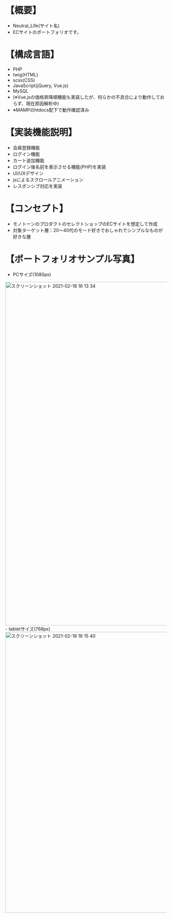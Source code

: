 # 【概要】
- Neutral_Life(サイト名)
- ECサイトのポートフォリオです。

# 【構成言語】
- PHP
- twig(HTML)
- scss(CSS)
- JavaScript(jQuery, Vue.js)
- MySQL
- (※Vue.jsの価格昇降順機能も実装したが、何らかの不具合により動作しておらず、現在原因解析中)
- ※MAMPのhtdocs配下で動作確認済み

# 【実装機能説明】
- 会員登録機能
- ログイン機能
- カート追加機能
- ログイン後名前を表示させる機能(PHP)を実装
- UI/UXデザイン 
- jsによるスクロールアニメーション
- レスポンシブ対応を実装

# 【コンセプト】
- モノトーンのプロダクトのセレクトショップのECサイトを想定して作成
- 対象ターゲット層：20〜40代のモード好きでおしゃれでシンプルなものが好きな層

# 【ポートフォリオサンプル写真】

- PCサイズ(1080px)
<img width="1073" alt="スクリーンショット 2021-02-18 16 13 34" src="https://user-images.githubusercontent.com/57207352/108319133-464fc280-7204-11eb-8c25-216d796e3545.png">

<br>
- tabletサイズ(768px)
<img width="877" alt="スクリーンショット 2021-02-18 16 15 40" src="https://user-images.githubusercontent.com/57207352/108319943-81062a80-7205-11eb-81d5-35a9258ab962.png">
<br>
